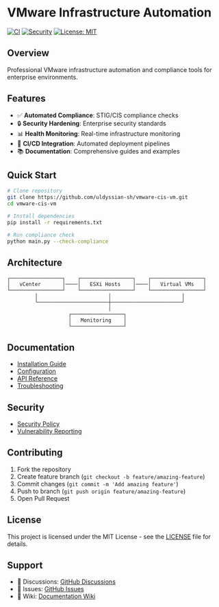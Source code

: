 # VMware Infrastructure Automation

[![CI](https://github.com/uldyssian-sh/vmware-cis-vm/workflows/CI/badge.svg)](https://github.com/uldyssian-sh/vmware-cis-vm/actions)
[![Security](https://github.com/uldyssian-sh/vmware-cis-vm/workflows/Security/badge.svg)](https://github.com/uldyssian-sh/vmware-cis-vm/security)
[![License: MIT](https://img.shields.io/badge/License-MIT-yellow.svg)](https://opensource.org/licenses/MIT)

## Overview

Professional VMware infrastructure automation and compliance tools for enterprise environments.

## Features

- ✅ **Automated Compliance**: STIG/CIS compliance checks
- 🔒 **Security Hardening**: Enterprise security standards  
- 📊 **Health Monitoring**: Real-time infrastructure monitoring
- 🚀 **CI/CD Integration**: Automated deployment pipelines
- 📚 **Documentation**: Comprehensive guides and examples

## Quick Start

```bash
# Clone repository
git clone https://github.com/uldyssian-sh/vmware-cis-vm.git
cd vmware-cis-vm

# Install dependencies
pip install -r requirements.txt

# Run compliance check
python main.py --check-compliance
```

## Architecture

```
┌─────────────────┐    ┌─────────────────┐    ┌─────────────────┐
│   vCenter       │────│   ESXi Hosts    │────│   Virtual VMs   │
└─────────────────┘    └─────────────────┘    └─────────────────┘
         │                       │                       │
         └───────────────────────┼───────────────────────┘
                                 │
                    ┌─────────────────┐
                    │   Monitoring    │
                    └─────────────────┘
```

## Documentation

- [Installation Guide](https://github.com/uldyssian-sh/vmware-cis-vm/wiki/Installation)
- [Configuration](https://github.com/uldyssian-sh/vmware-cis-vm/wiki/Configuration)
- [API Reference](https://github.com/uldyssian-sh/vmware-cis-vm/wiki/API)
- [Troubleshooting](https://github.com/uldyssian-sh/vmware-cis-vm/wiki/Troubleshooting)

## Security

- [Security Policy](SECURITY.md)
- [Vulnerability Reporting](SECURITY.md#reporting-a-vulnerability)

## Contributing

1. Fork the repository
2. Create feature branch (`git checkout -b feature/amazing-feature`)
3. Commit changes (`git commit -m 'Add amazing feature'`)
4. Push to branch (`git push origin feature/amazing-feature`)
5. Open Pull Request

## License

This project is licensed under the MIT License - see the [LICENSE](LICENSE) file for details.

## Support

- 💬 Discussions: [GitHub Discussions](https://github.com/uldyssian-sh/vmware-cis-vm/discussions)
- 🐛 Issues: [GitHub Issues](https://github.com/uldyssian-sh/vmware-cis-vm/issues)
- 📖 Wiki: [Documentation Wiki](https://github.com/uldyssian-sh/vmware-cis-vm/wiki)
